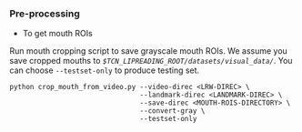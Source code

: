 ### Pre-processing

* To get mouth ROIs

Run mouth cropping script to save grayscale mouth ROIs. We assume you save cropped mouths to *`$TCN_LIPREADING_ROOT/datasets/visual_data/`*. You can choose `--testset-only` to produce testing set.

```Shell
python crop_mouth_from_video.py --video-direc <LRW-DIREC> \
                                --landmark-direc <LANDMARK-DIREC> \
                                --save-direc <MOUTH-ROIS-DIRECTORY> \
                                --convert-gray \
                                --testset-only
```
